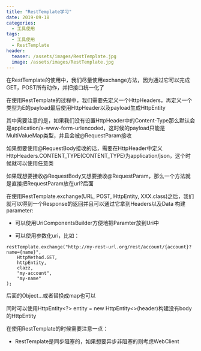 ```yaml
---
title: "RestTemplate学习"
date: 2019-09-18
categories:
  - 工具使用
tags:
  - 工具使用
  - RestTemplate
header:
  teaser: /assets/images/RestTemplate.jpg
  image: /assets/images/RestTemplate.jpg
---
```


在RestTemplate的使用中，我们尽量使用exchange方法，因为通过它可以完成GET，POST所有动作，并把接口统一化了

在使用RestTemplate的过程中，我们需要先定义一个HttpHeaders，再定义一个类型为E的payload最后使用HttpHeader以及payload生成HttpEntity<E>

其中需要注意的是，如果我们没有设置HttpHeader中的Content-Type那么默认会是application/x-www-form-urlencoded，这时候的payload只能是MultiValueMap类型，并且会被@RequestParam接收

如果想要使用@RequestBody接收的话，需要在HttpHeader中定义HttpHeaders.CONTENT_TYPE(CONTENT_TYPE)为application/json，这个时候就可以使用任意类

如果既想要接收@RequestBody又想要接收@RequestParam，那么一个方法就是直接把RequestParam放在url?后面

在使用RestTemplate.exchange(URL, POST, HttpEntity, XXX.class)之后，我们就可以得到一个Response<XXX>的返回并且可以通过它拿到Headers以及Data
构建parameter:
- 可以使用UriComponentsBuilder方便地把Paramter放到Uri中

- 可以使用参数化uri，比如：
``` 
restTemplate.exchange("http://my-rest-url.org/rest/account/{account}?name={name}",
    HttpMethod.GET,
    httpEntity,
    clazz,
    "my-account",
    "my-name"
);
```
后面的Object...或者替换成map也可以

同时可以使用HttpEntity<?> entity = new HttpEntity<>(header)构建没有body的HttpEntity

在使用RestTemplate的时候需要注意一点：
- RestTemplate是同步阻塞的，如果想要异步非阻塞的则考虑WebClient
